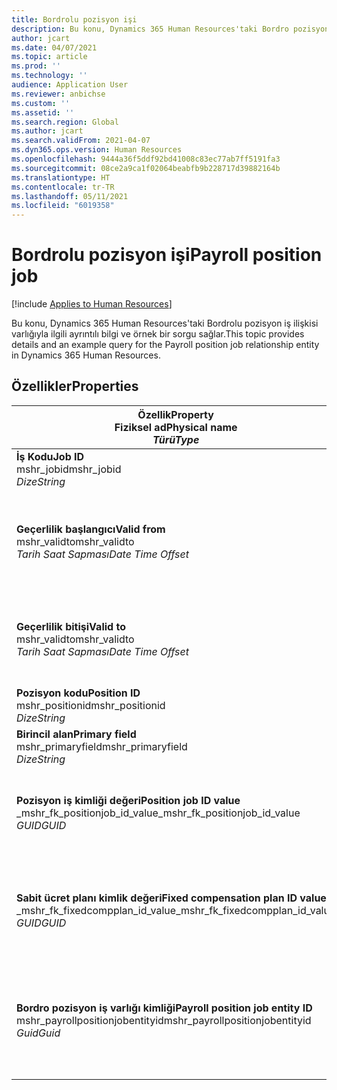 ```yaml
---
title: Bordrolu pozisyon işi
description: Bu konu, Dynamics 365 Human Resources'taki Bordro pozisyon iş varlığıyla ilgili ayrıntılı bilgi ve örnek bir sorgu sağlar.
author: jcart
ms.date: 04/07/2021
ms.topic: article
ms.prod: ''
ms.technology: ''
audience: Application User
ms.reviewer: anbichse
ms.custom: ''
ms.assetid: ''
ms.search.region: Global
ms.author: jcart
ms.search.validFrom: 2021-04-07
ms.dyn365.ops.version: Human Resources
ms.openlocfilehash: 9444a36f5ddf92bd41008c83ec77ab7ff5191fa3
ms.sourcegitcommit: 08ce2a9ca1f02064beabfb9b228717d39882164b
ms.translationtype: HT
ms.contentlocale: tr-TR
ms.lasthandoff: 05/11/2021
ms.locfileid: "6019358"
---
```

# <a name="payroll-position-job"></a><span data-ttu-id="d41fa-103">Bordrolu pozisyon işi</span><span class="sxs-lookup"><span data-stu-id="d41fa-103">Payroll position job</span></span>

[!include [Applies to Human Resources](../includes/applies-to-hr.md)]

<span data-ttu-id="d41fa-104">Bu konu, Dynamics 365 Human Resources'taki Bordrolu pozisyon iş ilişkisi varlığıyla ilgili ayrıntılı bilgi ve örnek bir sorgu sağlar.</span><span class="sxs-lookup"><span data-stu-id="d41fa-104">This topic provides details and an example query for the Payroll position job relationship entity in Dynamics 365 Human Resources.</span></span>

## <a name="properties"></a><span data-ttu-id="d41fa-105">Özellikler</span><span class="sxs-lookup"><span data-stu-id="d41fa-105">Properties</span></span>

| <span data-ttu-id="d41fa-106">Özellik</span><span class="sxs-lookup"><span data-stu-id="d41fa-106">Property</span></span><br><span data-ttu-id="d41fa-107">**Fiziksel ad**</span><span class="sxs-lookup"><span data-stu-id="d41fa-107">**Physical name**</span></span><br><span data-ttu-id="d41fa-108">**_Türü_**</span><span class="sxs-lookup"><span data-stu-id="d41fa-108">**_Type_**</span></span> | <span data-ttu-id="d41fa-109">Kullan</span><span class="sxs-lookup"><span data-stu-id="d41fa-109">Use</span></span> | <span data-ttu-id="d41fa-110">Tanım</span><span class="sxs-lookup"><span data-stu-id="d41fa-110">Description</span></span> |
| --- | --- | --- |
| <span data-ttu-id="d41fa-111">**İş Kodu**</span><span class="sxs-lookup"><span data-stu-id="d41fa-111">**Job ID**</span></span><br><span data-ttu-id="d41fa-112">mshr_jobid</span><span class="sxs-lookup"><span data-stu-id="d41fa-112">mshr_jobid</span></span><br><span data-ttu-id="d41fa-113">*Dize*</span><span class="sxs-lookup"><span data-stu-id="d41fa-113">*String*</span></span> | <span data-ttu-id="d41fa-114">Salt okunur</span><span class="sxs-lookup"><span data-stu-id="d41fa-114">Readp-only</span></span><br><span data-ttu-id="d41fa-115">Gerekli</span><span class="sxs-lookup"><span data-stu-id="d41fa-115">Required</span></span> |<span data-ttu-id="d41fa-116">İşin kimliği.</span><span class="sxs-lookup"><span data-stu-id="d41fa-116">The ID of the job.</span></span> |
| <span data-ttu-id="d41fa-117">**Geçerlilik başlangıcı**</span><span class="sxs-lookup"><span data-stu-id="d41fa-117">**Valid from**</span></span><br><span data-ttu-id="d41fa-118">mshr_validto</span><span class="sxs-lookup"><span data-stu-id="d41fa-118">mshr_validto</span></span><br><span data-ttu-id="d41fa-119">*Tarih Saat Sapması*</span><span class="sxs-lookup"><span data-stu-id="d41fa-119">*Date Time Offset*</span></span> | <span data-ttu-id="d41fa-120">Salt okunur</span><span class="sxs-lookup"><span data-stu-id="d41fa-120">Read-only</span></span> <br><span data-ttu-id="d41fa-121">Gerekli</span><span class="sxs-lookup"><span data-stu-id="d41fa-121">Required</span></span> | <span data-ttu-id="d41fa-122">Pozisyon ve iş ilişkisinin geçerlilik başlangıç tarihi.</span><span class="sxs-lookup"><span data-stu-id="d41fa-122">Date the postion and job relationship is valid from.</span></span> |
| <span data-ttu-id="d41fa-123">**Geçerlilik bitişi**</span><span class="sxs-lookup"><span data-stu-id="d41fa-123">**Valid to**</span></span><br><span data-ttu-id="d41fa-124">mshr_validto</span><span class="sxs-lookup"><span data-stu-id="d41fa-124">mshr_validto</span></span><br><span data-ttu-id="d41fa-125">*Tarih Saat Sapması*</span><span class="sxs-lookup"><span data-stu-id="d41fa-125">*Date Time Offset*</span></span> | <span data-ttu-id="d41fa-126">Salt okunur</span><span class="sxs-lookup"><span data-stu-id="d41fa-126">Read-only</span></span> <br><span data-ttu-id="d41fa-127">Gerekli</span><span class="sxs-lookup"><span data-stu-id="d41fa-127">Required</span></span> | <span data-ttu-id="d41fa-128">Pozisyon ve iş ilişkisinin geçerlilik bitiş tarihi.</span><span class="sxs-lookup"><span data-stu-id="d41fa-128">Date the position and job relationship is valid to.</span></span>  |
| <span data-ttu-id="d41fa-129">**Pozisyon kodu**</span><span class="sxs-lookup"><span data-stu-id="d41fa-129">**Position ID**</span></span><br><span data-ttu-id="d41fa-130">mshr_positionid</span><span class="sxs-lookup"><span data-stu-id="d41fa-130">mshr_positionid</span></span><br><span data-ttu-id="d41fa-131">*Dize*</span><span class="sxs-lookup"><span data-stu-id="d41fa-131">*String*</span></span> | <span data-ttu-id="d41fa-132">Salt okunur</span><span class="sxs-lookup"><span data-stu-id="d41fa-132">Read-only</span></span><br><span data-ttu-id="d41fa-133">Gerekli</span><span class="sxs-lookup"><span data-stu-id="d41fa-133">Required</span></span> | <span data-ttu-id="d41fa-134">Pozisyonun kimliği.</span><span class="sxs-lookup"><span data-stu-id="d41fa-134">The ID of the position.</span></span> |
| <span data-ttu-id="d41fa-135">**Birincil alan**</span><span class="sxs-lookup"><span data-stu-id="d41fa-135">**Primary field**</span></span><br><span data-ttu-id="d41fa-136">mshr_primaryfield</span><span class="sxs-lookup"><span data-stu-id="d41fa-136">mshr_primaryfield</span></span><br><span data-ttu-id="d41fa-137">*Dize*</span><span class="sxs-lookup"><span data-stu-id="d41fa-137">*String*</span></span> | <span data-ttu-id="d41fa-138">Gerekli</span><span class="sxs-lookup"><span data-stu-id="d41fa-138">Required</span></span><br><span data-ttu-id="d41fa-139">Sistem tarafından oluşturulan</span><span class="sxs-lookup"><span data-stu-id="d41fa-139">System generated</span></span> |  |
| <span data-ttu-id="d41fa-140">**Pozisyon iş kimliği değeri**</span><span class="sxs-lookup"><span data-stu-id="d41fa-140">**Position job ID value**</span></span><br><span data-ttu-id="d41fa-141">_mshr_fk_positionjob_id_value</span><span class="sxs-lookup"><span data-stu-id="d41fa-141">_mshr_fk_positionjob_id_value</span></span><br><span data-ttu-id="d41fa-142">*GUID*</span><span class="sxs-lookup"><span data-stu-id="d41fa-142">*GUID*</span></span> | <span data-ttu-id="d41fa-143">Salt okunur</span><span class="sxs-lookup"><span data-stu-id="d41fa-143">Read-only</span></span><br><span data-ttu-id="d41fa-144">Gerekli</span><span class="sxs-lookup"><span data-stu-id="d41fa-144">Required</span></span><br><span data-ttu-id="d41fa-145">Yabancı anahtar: mshr_payrollpositionjobentity için mshr_PayrollPositionJobEntity</span><span class="sxs-lookup"><span data-stu-id="d41fa-145">Foreign key:mshr_PayrollPositionJobEntity of the mshr_payrollpositionjobentity</span></span> |<span data-ttu-id="d41fa-146">Pozisyonla ilişkili işin kimliği.</span><span class="sxs-lookup"><span data-stu-id="d41fa-146">The ID of the job associated with the position.</span></span>|
| <span data-ttu-id="d41fa-147">**Sabit ücret planı kimlik değeri**</span><span class="sxs-lookup"><span data-stu-id="d41fa-147">**Fixed compensation plan ID value**</span></span><br><span data-ttu-id="d41fa-148">_mshr_fk_fixedcompplan_id_value</span><span class="sxs-lookup"><span data-stu-id="d41fa-148">_mshr_fk_fixedcompplan_id_value</span></span><br><span data-ttu-id="d41fa-149">*GUID*</span><span class="sxs-lookup"><span data-stu-id="d41fa-149">*GUID*</span></span> | <span data-ttu-id="d41fa-150">Salt okunur</span><span class="sxs-lookup"><span data-stu-id="d41fa-150">Read-only</span></span><br><span data-ttu-id="d41fa-151">Gerekli</span><span class="sxs-lookup"><span data-stu-id="d41fa-151">Required</span></span><br><span data-ttu-id="d41fa-152">Yabancı anahtar: mshr_payrollfixedcompensationplanentity içinmshr_FixedCompPlan_id</span><span class="sxs-lookup"><span data-stu-id="d41fa-152">Foreign key: mshr_FixedCompPlan_id of mshr_payrollfixedcompensationplanentity</span></span>  | <span data-ttu-id="d41fa-153">Pozisyonla ilişkili sabit ücret planının kimliği.</span><span class="sxs-lookup"><span data-stu-id="d41fa-153">The ID of the fixed compensation plan associated with the position.</span></span> |
| <span data-ttu-id="d41fa-154">**Bordro pozisyon iş varlığı kimliği**</span><span class="sxs-lookup"><span data-stu-id="d41fa-154">**Payroll position job entity ID**</span></span><br><span data-ttu-id="d41fa-155">mshr_payrollpositionjobentityid</span><span class="sxs-lookup"><span data-stu-id="d41fa-155">mshr_payrollpositionjobentityid</span></span><br><span data-ttu-id="d41fa-156">*Guid*</span><span class="sxs-lookup"><span data-stu-id="d41fa-156">*Guid*</span></span> | <span data-ttu-id="d41fa-157">Gerekli</span><span class="sxs-lookup"><span data-stu-id="d41fa-157">Required</span></span><br><span data-ttu-id="d41fa-158">Sistem tarafından oluşturulan.</span><span class="sxs-lookup"><span data-stu-id="d41fa-158">System generated.</span></span> | <span data-ttu-id="d41fa-159">İşi benzersiz olarak tanımlamak için sistem tarafından oluşturulan GUID değeri.</span><span class="sxs-lookup"><span data-stu-id="d41fa-159">A system-generated GUID value to uniquely identify the job.</span></span>  |

